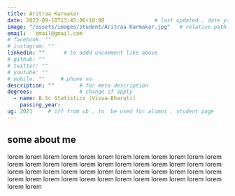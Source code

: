 ```yaml
---
title: Aritraa Karmakar               
date: 2023-09-10T13:45:06+10:00                # last updated , date you change
image: "/assets/images/student/Aritraa Karmakar.jpg"   # relative path 
email:   email@gmail.com
# facebook: ""        
# instagram: ""
linkedin: ""      # to addd uncomment like above
# github: ""              
# twitter: ""
# youtube: ""
# mobile: ""     # phone no
description: ""        # for meta description
degrees:               # change if apply
  - name: B.Sc Statistics (Visva-Bharati)            
    passing_year:  
ug: 2021     # iff from vb , to  be used for alumni , student page
---
```

 
## some about me
lorem lorem lorem lorem lorem lorem lorem lorem lorem lorem lorem lorem lorem lorem lorem lorem lorem lorem lorem lorem lorem lorem lorem lorem lorem lorem lorem lorem lorem lorem lorem lorem lorem lorem lorem lorem lorem lorem lorem lorem lorem lorem lorem lorem lorem lorem lorem lorem lorem lorem 